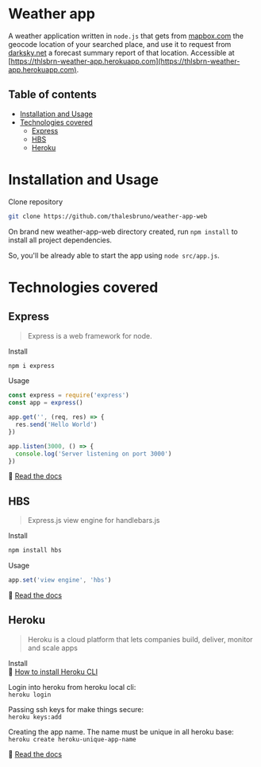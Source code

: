 Weather app
===============
A weather application written in `node.js` that gets from [mapbox.com](mapbox.com) the geocode location of your searched place, and use it to request from  [darksky.net](darksky.net) a forecast summary report of that location. Accessible at [https://thlsbrn-weather-app.herokuapp.com](https://thlsbrn-weather-app.herokuapp.com).

<!--ts-->
Table of contents
-----------------
* [Installation and Usage](#installation-and-usage)
* [Technologies covered](#technologies-covered)
  * [Express](#express)
  * [HBS](#hbs)
  * [Heroku](#heroku)

<!--te-->
Installation and Usage
======================

Clone repository  
```bash
git clone https://github.com/thalesbruno/weather-app-web
```

On brand new weather-app-web directory created, run `npm install` to install all project dependencies.  

So, you'll be already able to start the app using `node src/app.js`.  


Technologies covered
====================

Express
-------
>Express is a web framework for node.

Install  
```bash
npm i express
```

Usage  
```javascript
const express = require('express')
const app = express()

app.get('', (req, res) => {
  res.send('Hello World')
})

app.listen(3000, () => {
  console.log('Server listening on port 3000')
})
```

:page_facing_up: [Read the docs](https://expressjs.com/en/4x/api.html)

HBS
---
>Express.js view engine for handlebars.js

Install  
```bash
npm install hbs
```

Usage  
```javascript
app.set('view engine', 'hbs')
```

:page_facing_up: [Read the docs](https://www.npmjs.com/package/hbs)

Heroku
------
>Heroku is a cloud platform that lets companies build, deliver, monitor and scale apps

Install  
:page_facing_up: [How to install Heroku CLI](https://devcenter.heroku.com/articles/heroku-cli)

Login into heroku from heroku local cli:  
`heroku login`

Passing ssh keys for make things secure:  
`heroku keys:add`

Creating the app name. The name must be unique in all heroku base:  
`heroku create heroku-unique-app-name`

:page_facing_up: [Read the docs](https://devcenter.heroku.com/categories/reference)
